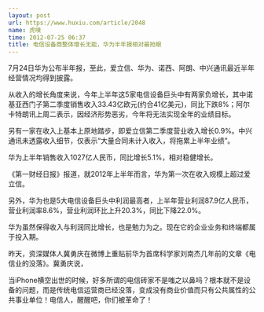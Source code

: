 ```yaml
---
layout: post
url: https://www.huxiu.com/article/2048
name: 虎嗅
time: 2012-07-25 06:37
title: 电信设备商整体增长无能，华为半年报相对最抢眼
---
```

7月24日华为公布半年报，至此，爱立信、华为、诺西、阿朗、中兴通讯最近半年经营情况均得到披露。

从收入的增长角度来说，今年上半年这5家电信设备巨头中有两家负增长，其中诺基亚西门子第二季度销售收入33.43亿欧元(约合41亿美元)，同比下跌8%；阿尔卡特朗讯上周二表示，因经济形势恶劣，今年将无法实现全年的业绩目标。

另有一家在收入上基本上原地踏步，即爱立信第二季度营业收入增长0.9%。中兴通讯未透露收入细节，仅表示“大量合同未计入收入，将拖累上半年业绩”。

华为上半年销售收入1027亿人民币，同比增长5.1%，相对稳健增长。

《第一财经日报》报道，就2012年上半年而言，华为第一次在收入规模上超过爱立信。

另外，华为也是5大电信设备巨头中利润最高者，上半年营业利润87.9亿人民币，营业利润率8.6%，营业利润环比上升20.3%，同比下降22.0%。

华为虽然保得收入与利润同比增长，也是勉力为之。现在它的企业业务和终端都属于投入期。

昨天，资深媒体人冀勇庆在微博上重贴前华为首席科学家刘南杰几年前的文章《电信业的没落》。冀勇庆说，

当iPhone横空出世的时候，好多所谓的电信砖家不是嗤之以鼻吗？根本就不是设备的问题，而是传统电信运营商已经没落，变成没有商业价值而只有公共属性的公共事业单位！电信人，醒醒吧，你们被革命了！


